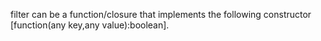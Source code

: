 filter can be a function/closure that implements the following constructor [function(any key,any value):boolean].